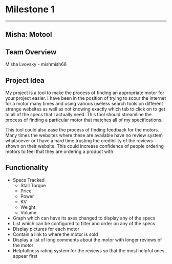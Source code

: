 # Milestone 1
---
## Misha: Motool
## Team Overview
Misha Lvovsky - mishmish66
## Project Idea
My project is a tool to make the process of finding an appropriate motor for your project easier. I have been in the position of trying to scour the internet for a motor many times and using various useless search tools on different strange websites as well as not knowing exactly which tab to click on to get to all of the specs that I actually need. This tool should streamline the process of finding a particular motor that matches all of my specifications.

This tool could also ease the process of finding feedback for the motors. Many times the websites where these are available have no review system whatsoever or I have a hard time trusting the credibility of the reviews shown on their website. This could increase confidence of people ordering motors to feel that they are ordering a product with 
## Functionality
- Specs Tracked
    - Stall Torque
    - Price
    - Power
    - KV
    - Weight
    - Volume
- Graph which can have its axes changed to display any of the specs
- List which can be configured to filter and order on any of the specs
- Display pictures for each motor
- Contain a link to where the motor is sold
- Display a list of long comments about the motor with longer reviews of the motor
- Helpfullness rating system for the reviews so that the most helpful ones appear first